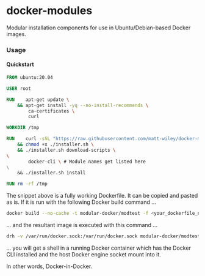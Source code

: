 # docker-modules

Modular installation components for use in Ubuntu/Debian-based Docker images.

### Usage

#### Quickstart

```Dockerfile
FROM ubuntu:20.04

USER root

RUN    apt-get update \
    && apt-get install -yq --no-install-recommends \
        ca-certificates \
        curl

WORKDIR /tmp

RUN    curl -sSL "https://raw.githubusercontent.com/matt-wiley/docker-modules/main/bin/installer.sh" -o installer.sh \
    && chmod +x ./installer.sh \
    && ./installer.sh download-scripts \
\
        docker-cli \ # Module names get listed here
\
    && ./installer.sh install

RUN rm -rf /tmp
```

The snippet above is a fully working Dockerfile. It can be copied and pasted as is. If it is run with the following Docker build command ...

```sh
docker build --no-cache -t modular-docker/modtest -f <your_dockerfile_name>
```

... and the resultant image is executed with this command ...

```sh
drh -v /var/run/docker.sock:/var/run/docker.sock modular-docker/modtest bash
```

... you will get a shell in a running Docker container which has the Docker CLI installed and the host Docker engine socket mount into it. 

In other words, Docker-in-Docker.

